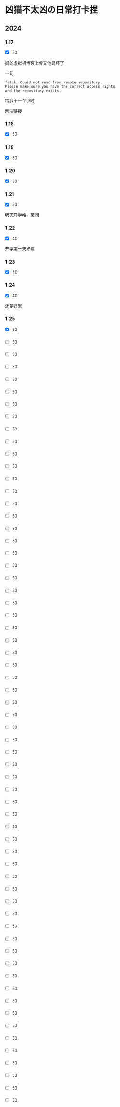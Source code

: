 # 凶猫不太凶の日常打卡捏

## 2024

### 1.17

- [x] 50

妈的虚拟机博客上传又他妈坏了

一句 

``` ssh: connect to host github.com port 22: Connection refused
fatal: Could not read from remote repository.
Please make sure you have the correct access rights
and the repository exists.
```

给我干一个小时

[解决链接](https://zhuanlan.zhihu.com/p/521340971)


### 1.18

- [x] 50

### 1.19

- [x] 50

### 1.20

- [x] 50

### 1.21

- [x] 50

明天开学咯，芜湖

### 1.22

- [x] 40

开学第一天好累

### 1.23

- [x] 40

### 1.24

- [x] 40

还是好累

### 1.25

- [x] 50

### 

- [ ] 50

### 

- [ ] 50

### 

- [ ] 50

### 

- [ ] 50

### 

- [ ] 50

### 

- [ ] 50

### 

- [ ] 50

### 

- [ ] 50

### 

- [ ] 50

### 

- [ ] 50

### 

- [ ] 50

### 

- [ ] 50

### 

- [ ] 50

### 

- [ ] 50

### 

- [ ] 50

### 

- [ ] 50

### 

- [ ] 50

### 

- [ ] 50

### 

- [ ] 50

### 

- [ ] 50

### 

- [ ] 50

### 

- [ ] 50

### 

- [ ] 50

### 

- [ ] 50

### 

- [ ] 50

### 

- [ ] 50

### 

- [ ] 50

### 

- [ ] 50

### 

- [ ] 50

### 

- [ ] 50

### 

- [ ] 50

### 

- [ ] 50

### 

- [ ] 50

### 

- [ ] 50

### 

- [ ] 50

### 

- [ ] 50

### 

- [ ] 50

### 

- [ ] 50

### 

- [ ] 50

### 

- [ ] 50

### 

- [ ] 50

### 

- [ ] 50

### 

- [ ] 50

### 

- [ ] 50

### 

- [ ] 50

### 

- [ ] 50

### 

- [ ] 50

### 

- [ ] 50

### 

- [ ] 50

### 

- [ ] 50

### 

- [ ] 50

### 

- [ ] 50

### 

- [ ] 50

### 

- [ ] 50

### 

- [ ] 50

### 

- [ ] 50

### 

- [ ] 50

### 

- [ ] 50

### 

- [ ] 50

### 

- [ ] 50

### 

- [ ] 50

### 

- [ ] 50

